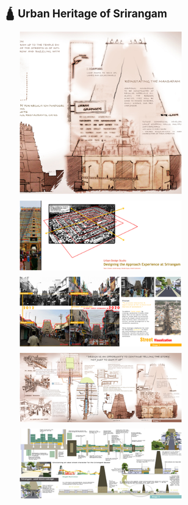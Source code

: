 # 🛕 Urban Heritage of Srirangam

<figure><img src="../../.gitbook/assets/ch_0 (2).jpg" alt=""><figcaption></figcaption></figure>

<figure><img src="../../.gitbook/assets/ch_1 (2) (1).jpg" alt=""><figcaption></figcaption></figure>

<figure><img src="../../.gitbook/assets/ch_2 (1) (1).jpg" alt=""><figcaption></figcaption></figure>

<figure><img src="../../.gitbook/assets/ch_3 (1) (1).jpg" alt=""><figcaption></figcaption></figure>

<figure><img src="../../.gitbook/assets/ch_4 (1) (1).jpg" alt=""><figcaption></figcaption></figure>





